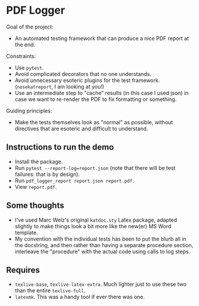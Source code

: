 # PDF Logger

Goal of the project:
- An automated testing framework that can produce a nice PDF report at the end.

Constraints:
- Use `pytest`.
- Avoid complicated decorators that no one understands.
- Avoid unnecessary esoteric plugins for the test framework. (`nosekatreport`, I
  am looking at you!)
- Use an intermediate step to "cache" results (in this case I used json) in case
  we want to re-render the PDF to fix formatting or something.

Guiding principles:
- Make the tests themselves look as "normal" as possible, without directives
  that are esoteric and difficult to understand.


## Instructions to run the demo

- Install the package.
- Run `pytest --report-log=report.json` (note that there will be test failures:
  that is by design).
- Run `pdf_logger_report report.json report.pdf`.
- View `report.pdf`.


## Some thoughts
- I've used Marc Welz's original `katdoc.sty` Latex package, adapted slightly
  to make things look a bit more like the new(er) MS Word template.
- My convention with the individual tests has been to put the blurb all in the
  docstring, and then rather than having a separate procedure section, interleave
  the "procedure" with the actual code using calls to log steps.


## Requires
- `texlive-base`, `texlive-latex-extra`. Much lighter just to use these two than
  the entire `texlive-full`.
- `latexmk`. This was a handy tool if ever there was one.
